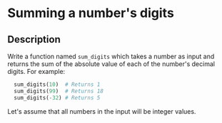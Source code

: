 # Summing a number's digits

## Description

Write a function named `sum_digits` which takes a number as input and returns the sum of the absolute value of each of the number's decimal digits. For example:

```python
  sum_digits(10)  # Returns 1
  sum_digits(99)  # Returns 18
  sum_digits(-32) # Returns 5
```

Let's assume that all numbers in the input will be integer values.
